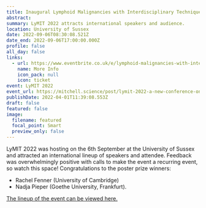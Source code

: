 ```yaml
---
title: Inaugural Lymphoid Malignancies with Interdisciplinary Techniques (LyMIT) meeting a success!
abstract: 
summary: LyMIT 2022 attracts international speakers and audience.
location: University of Sussex
date: 2022-09-06T08:30:08.521Z
date_end: 2022-09-06T17:00:00.000Z
profile: false
all_day: false
links:
  - url: https://www.eventbrite.co.uk/e/lymphoid-malignancies-with-interdisciplinary-techniques-lymit-tickets-256778329897
    name: More Info
    icon_pack: null
    icon: ticket
event: LyMIT 2022
event_url: https://mitchell.science/post/lymit-2022-a-new-conference-on-studing-lymphoma-with-interdisciplinary-techniques/
publishDate: 2022-04-01T11:39:08.553Z
draft: false
featured: false
image:
  filename: featured
  focal_point: Smart
  preview_only: false
---
```

LyMIT 2022 was hosting on the 6th September at the University of Sussex and attracted an international lineup of speakers and attendee. Feedback was overwhelmingly positive with calls to make the event a recurring event, so watch this space!
Congratulations to the poster prize winners:

- Rachel Fenner (University of Cambridge)
- Nadja Pieper (Goethe University, Frankfurt).

[The lineup of the event can be viewed here.](https://mitchell.science/post/lymit-2022-a-new-conference-on-studing-lymphoma-with-interdisciplinary-techniques/)
